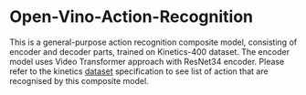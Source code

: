 # Open-Vino-Action-Recognition
This is a general-purpose action recognition composite model, consisting of encoder and decoder parts, trained on Kinetics-400 dataset. The encoder model uses Video Transformer approach with ResNet34 encoder.
Please refer to the kinetics [dataset](https://deepmind.com/research/open-source/open-source-datasets/kinetics/) specification to see list of action that are recognised by this composite model.
